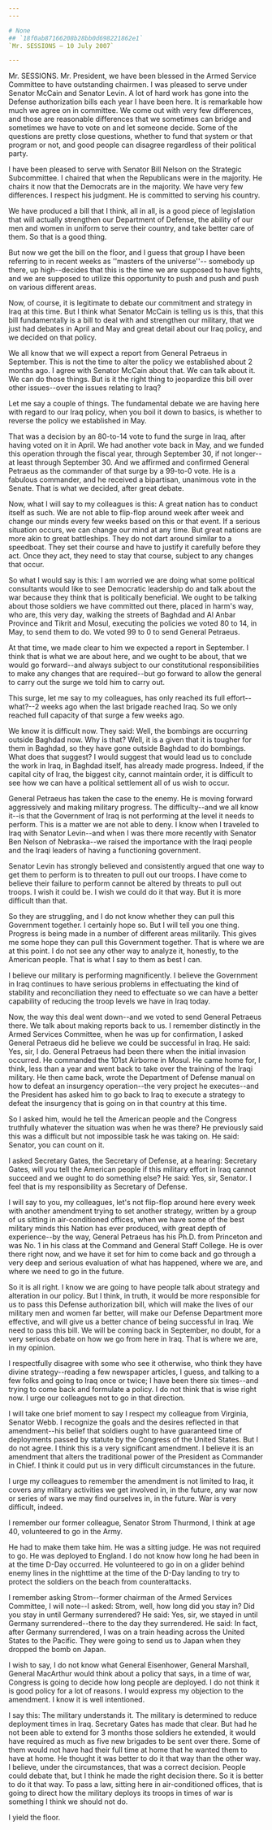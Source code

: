 ```yaml
---
---

# None
## `18f0ab87166208b28bb0d698221862e1`
`Mr. SESSIONS — 10 July 2007`

---
```



Mr. SESSIONS. Mr. President, we have been blessed in the Armed 
Service Committee to have outstanding chairmen. I was pleased to serve 
under Senator McCain and Senator Levin. A lot of hard work has gone 
into the Defense authorization bills each year I have been here. It is 
remarkable how much we agree on in committee. We come out with very few 
differences, and those are reasonable differences that we sometimes can 
bridge and sometimes we have to vote on and let someone decide. Some of 
the questions are pretty close questions, whether to fund that system 
or that program or not, and good people can disagree regardless of 
their political party.

I have been pleased to serve with Senator Bill Nelson on the 
Strategic Subcommittee. I chaired that when the Republicans were in the 
majority. He chairs it now that the Democrats are in the majority. We 
have very few differences. I respect his judgment. He is committed to 
serving his country.

We have produced a bill that I think, all in all, is a good piece of 
legislation that will actually strengthen our Department of Defense, 
the ability of our men and women in uniform to serve their country, and 
take better care of them. So that is a good thing.

But now we get the bill on the floor, and I guess that group I have 
been referring to in recent weeks as ''masters of the universe''--
somebody up there, up high--decides that this is the time we are 
supposed to have fights, and we are supposed to utilize this 
opportunity to push and push and push on various different areas.

Now, of course, it is legitimate to debate our commitment and 
strategy in Iraq at this time. But I think what Senator McCain is 
telling us is this, that this bill fundamentally is a bill to deal with 
and strengthen our military, that we just had debates in April and May 
and great detail about our Iraq policy, and we decided on that policy.



We all know that we will expect a report from General Petraeus in 
September. This is not the time to alter the policy we established 
about 2 months ago. I agree with Senator McCain about that. We can talk 
about it. We can do those things. But is it the right thing to 
jeopardize this bill over other issues--over the issues relating to 
Iraq?

Let me say a couple of things. The fundamental debate we are having 
here with regard to our Iraq policy, when you boil it down to basics, 
is whether to reverse the policy we established in May.

That was a decision by an 80-to-14 vote to fund the surge in Iraq, 
after having voted on it in April. We had another vote back in May, and 
we funded this operation through the fiscal year, through September 30, 
if not longer--at least through September 30. And we affirmed and 
confirmed General Petraeus as the commander of that surge by a 99-to-0 
vote. He is a fabulous commander, and he received a bipartisan, 
unanimous vote in the Senate. That is what we decided, after great 
debate.

Now, what I will say to my colleagues is this: A great nation has to 
conduct itself as such. We are not able to flip-flop around week after 
week and change our minds every few weeks based on this or that event. 
If a serious situation occurs, we can change our mind at any time. But 
great nations are more akin to great battleships. They do not dart 
around similar to a speedboat. They set their course and have to 
justify it carefully before they act. Once they act, they need to stay 
that course, subject to any changes that occur.

So what I would say is this: I am worried we are doing what some 
political consultants would like to see Democratic leadership do and 
talk about the war because they think that is politically beneficial. 
We ought to be talking about those soldiers we have committed out 
there, placed in harm's way, who are, this very day, walking the 
streets of Baghdad and Al Anbar Province and Tikrit and Mosul, 
executing the policies we voted 80 to 14, in May, to send them to do. 
We voted 99 to 0 to send General Petraeus.

At that time, we made clear to him we expected a report in September. 
I think that is what we are about here, and we ought to be about, that 
we would go forward--and always subject to our constitutional 
responsibilities to make any changes that are required--but go forward 
to allow the general to carry out the surge we told him to carry out.

This surge, let me say to my colleagues, has only reached its full 
effort--what?--2 weeks ago when the last brigade reached Iraq. So we 
only reached full capacity of that surge a few weeks ago.

We know it is difficult now. They said: Well, the bombings are 
occurring outside Baghdad now. Why is that? Well, it is a given that it 
is tougher for them in Baghdad, so they have gone outside Baghdad to do 
bombings. What does that suggest? I would suggest that would lead us to 
conclude the work in Iraq, in Baghdad itself, has already made 
progress. Indeed, if the capital city of Iraq, the biggest city, cannot 
maintain order, it is difficult to see how we can have a political 
settlement all of us wish to occur.

General Petraeus has taken the case to the enemy. He is moving 
forward aggressively and making military progress. The difficulty--and 
we all know it--is that the Government of Iraq is not performing at the 
level it needs to perform. This is a matter we are not able to deny. I 
know when I traveled to Iraq with Senator Levin--and when I was there 
more recently with Senator Ben Nelson of Nebraska--we raised the 
importance with the Iraqi people and the Iraqi leaders of having a 
functioning government.

Senator Levin has strongly believed and consistently argued that one 
way to get them to perform is to threaten to pull out our troops. I 
have come to believe their failure to perform cannot be altered by 
threats to pull out troops. I wish it could be. I wish we could do it 
that way. But it is more difficult than that.

So they are struggling, and I do not know whether they can pull this 
Government together. I certainly hope so. But I will tell you one 
thing. Progress is being made in a number of different areas 
militarily. This gives me some hope they can pull this Government 
together. That is where we are at this point. I do not see any other 
way to analyze it, honestly, to the American people. That is what I say 
to them as best I can.

I believe our military is performing magnificently. I believe the 
Government in Iraq continues to have serious problems in effectuating 
the kind of stability and reconciliation they need to effectuate so we 
can have a better capability of reducing the troop levels we have in 
Iraq today.

Now, the way this deal went down--and we voted to send General 
Petraeus there. We talk about making reports back to us. I remember 
distinctly in the Armed Services Committee, when he was up for 
confirmation, I asked General Petraeus did he believe we could be 
successful in Iraq. He said: Yes, sir, I do. General Petraeus had been 
there when the initial invasion occurred. He commanded the 101st 
Airborne in Mosul. He came home for, I think, less than a year and went 
back to take over the training of the Iraqi military. He then came 
back, wrote the Department of Defense manual on how to defeat an 
insurgency operation--the very project he executes--and the President 
has asked him to go back to Iraq to execute a strategy to defeat the 
insurgency that is going on in that country at this time.

So I asked him, would he tell the American people and the Congress 
truthfully whatever the situation was when he was there? He previously 
said this was a difficult but not impossible task he was taking on. He 
said: Senator, you can count on it.

I asked Secretary Gates, the Secretary of Defense, at a hearing: 
Secretary Gates, will you tell the American people if this military 
effort in Iraq cannot succeed and we ought to do something else? He 
said: Yes, sir, Senator. I feel that is my responsibility as Secretary 
of Defense.

I will say to you, my colleagues, let's not flip-flop around here 
every week with another amendment trying to set another strategy, 
written by a group of us sitting in air-conditioned offices, when we 
have some of the best military minds this Nation has ever produced, 
with great depth of experience--by the way, General Petraeus has his 
Ph.D. from Princeton and was No. 1 in his class at the Command and 
General Staff College. He is over there right now, and we have it set 
for him to come back and go through a very deep and serious evaluation 
of what has happened, where we are, and where we need to go in the 
future.


So it is all right. I know we are going to have people talk about 
strategy and alteration in our policy. But I think, in truth, it would 
be more responsible for us to pass this Defense authorization bill, 
which will make the lives of our military men and women far better, 
will make our Defense Department more effective, and will give us a 
better chance of being successful in Iraq. We need to pass this bill. 
We will be coming back in September, no doubt, for a very serious 
debate on how we go from here in Iraq. That is where we are, in my 
opinion.

I respectfully disagree with some who see it otherwise, who think 
they have divine strategy--reading a few newspaper articles, I guess, 
and talking to a few folks and going to Iraq once or twice; I have been 
there six times--and trying to come back and formulate a policy. I do 
not think that is wise right now. I urge our colleagues not to go in 
that direction.

I will take one brief moment to say I respect my colleague from 
Virginia, Senator Webb. I recognize the goals and the desires reflected 
in that amendment--his belief that soldiers ought to have guaranteed 
time of deployments passed by statute by the Congress of the United 
States. But I do not agree. I think this is a very significant 
amendment. I believe it is an amendment that alters the traditional 
power of the President as Commander in Chief. I think it could put us 
in very difficult circumstances in the future.

I urge my colleagues to remember the amendment is not limited to 
Iraq, it covers any military activities we get involved in, in the 
future, any war now or series of wars we may find ourselves in, in the 
future. War is very difficult, indeed.

I remember our former colleague, Senator Strom Thurmond, I think at 
age 40, volunteered to go in the Army.


He had to make them take him. He was a sitting judge. He was not 
required to go. He was deployed to England. I do not know how long he 
had been in at the time D-Day occurred. He volunteered to go in on a 
glider behind enemy lines in the nighttime at the time of the D-Day 
landing to try to protect the soldiers on the beach from 
counterattacks.

I remember asking Strom--former chairman of the Armed Services 
Committee, I will note--I asked: Strom, well, how long did you stay in? 
Did you stay in until Germany surrendered? He said: Yes, sir, we stayed 
in until Germany surrendered--there to the day they surrendered. He 
said: In fact, after Germany surrendered, I was on a train heading 
across the United States to the Pacific. They were going to send us to 
Japan when they dropped the bomb on Japan.

I wish to say, I do not know what General Eisenhower, General 
Marshall, General MacArthur would think about a policy that says, in a 
time of war, Congress is going to decide how long people are deployed. 
I do not think it is good policy for a lot of reasons. I would express 
my objection to the amendment. I know it is well intentioned.

I say this: The military understands it. The military is determined 
to reduce deployment times in Iraq. Secretary Gates has made that 
clear. But had he not been able to extend for 3 months those soldiers 
he extended, it would have required as much as five new brigades to be 
sent over there. Some of them would not have had their full time at 
home that he wanted them to have at home. He thought it was better to 
do it that way than the other way. I believe, under the circumstances, 
that was a correct decision. People could debate that, but I think he 
made the right decision there. So it is better to do it that way. To 
pass a law, sitting here in air-conditioned offices, that is going to 
direct how the military deploys its troops in times of war is something 
I think we should not do.

I yield the floor.